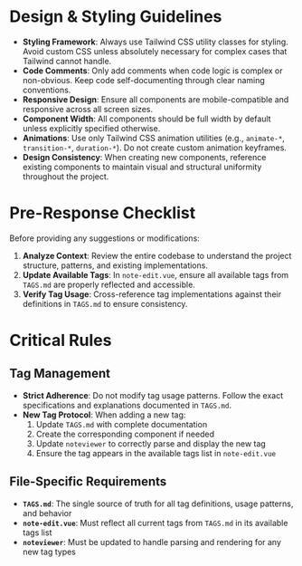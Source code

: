 # Design & Styling Guidelines

- **Styling Framework**: Always use Tailwind CSS utility classes for styling. Avoid custom CSS unless absolutely necessary for complex cases that Tailwind cannot handle.
- **Code Comments**: Only add comments when code logic is complex or non-obvious. Keep code self-documenting through clear naming conventions.
- **Responsive Design**: Ensure all components are mobile-compatible and responsive across all screen sizes.
- **Component Width**: All components should be full width by default unless explicitly specified otherwise.
- **Animations**: Use only Tailwind CSS animation utilities (e.g., `animate-*`, `transition-*`, `duration-*`). Do not create custom animation keyframes.
- **Design Consistency**: When creating new components, reference existing components to maintain visual and structural uniformity throughout the project.

# Pre-Response Checklist

Before providing any suggestions or modifications:

1. **Analyze Context**: Review the entire codebase to understand the project structure, patterns, and existing implementations.
2. **Update Available Tags**: In `note-edit.vue`, ensure all available tags from `TAGS.md` are properly reflected and accessible.
3. **Verify Tag Usage**: Cross-reference tag implementations against their definitions in `TAGS.md` to ensure consistency.

# Critical Rules

## Tag Management

- **Strict Adherence**: Do not modify tag usage patterns. Follow the exact specifications and explanations documented in `TAGS.md`.
- **New Tag Protocol**: When adding a new tag:
  1. Update `TAGS.md` with complete documentation
  2. Create the corresponding component if needed
  3. Update `noteviewer` to correctly parse and display the new tag
  4. Ensure the tag appears in the available tags list in `note-edit.vue`

## File-Specific Requirements

- **`TAGS.md`**: The single source of truth for all tag definitions, usage patterns, and behavior
- **`note-edit.vue`**: Must reflect all current tags from `TAGS.md` in its available tags list
- **`noteviewer`**: Must be updated to handle parsing and rendering for any new tag types
